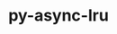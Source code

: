 ---
title: "py-async-lru"
layout: cache
categories: [package, develop-2024-05-12]
meta: {"versions": ["1.0.3"], "compilers": ["gcc@=11.1.0", "gcc@=11.4.0", "gcc@=9.4.0", "oneapi@=2024.0.0"], "oss": ["ubuntu20.04", "ubuntu22.04"], "platforms": ["linux"], "targets": ["neoverse_v1", "neoverse_v2", "ppc64le", "x86_64_v3"], "stacks": ["data-vis-sdk", "e4s", "e4s-neoverse-v2", "e4s-neoverse_v1", "e4s-oneapi", "e4s-power", "root"], "num_specs": 6, "num_specs_by_stack": {"root": 6, "e4s-power": 1, "data-vis-sdk": 1, "e4s-neoverse_v1": 1, "e4s-neoverse-v2": 1, "e4s": 1, "e4s-oneapi": 1}}
spec_details: [{"hash": "obf7u5jiadjgu2yr6iwnla4m47hfzgp5", "compiler": "gcc@=9.4.0", "versions": ["1.0.3"], "os": "ubuntu20.04", "platform": "linux", "target": "ppc64le", "variants": ["build_system=python_pip"], "stacks": ["root", "e4s-power"], "size": "-", "tarball": "https://binaries.spack.io/releases/develop-2024-05-12/build_cache/linux-ubuntu20.04-ppc64le/gcc-9.4.0/py-async-lru-1.0.3/linux-ubuntu20.04-ppc64le-gcc-9.4.0-py-async-lru-1.0.3-obf7u5jiadjgu2yr6iwnla4m47hfzgp5.spack"}, {"hash": "keaxusf3zsdqpkoxadot5xxadbt4h54h", "compiler": "gcc@=11.1.0", "versions": ["1.0.3"], "os": "ubuntu20.04", "platform": "linux", "target": "x86_64_v3", "variants": ["build_system=python_pip"], "stacks": ["data-vis-sdk", "root"], "size": "-", "tarball": "https://binaries.spack.io/releases/develop-2024-05-12/build_cache/linux-ubuntu20.04-x86_64_v3/gcc-11.1.0/py-async-lru-1.0.3/linux-ubuntu20.04-x86_64_v3-gcc-11.1.0-py-async-lru-1.0.3-keaxusf3zsdqpkoxadot5xxadbt4h54h.spack"}, {"hash": "s2r4db4dnl3wkpeydbfafnkeiuepljrb", "compiler": "gcc@=11.4.0", "versions": ["1.0.3"], "os": "ubuntu22.04", "platform": "linux", "target": "neoverse_v1", "variants": ["build_system=python_pip"], "stacks": ["e4s-neoverse_v1", "root"], "size": "-", "tarball": "https://binaries.spack.io/releases/develop-2024-05-12/build_cache/linux-ubuntu22.04-neoverse_v1/gcc-11.4.0/py-async-lru-1.0.3/linux-ubuntu22.04-neoverse_v1-gcc-11.4.0-py-async-lru-1.0.3-s2r4db4dnl3wkpeydbfafnkeiuepljrb.spack"}, {"hash": "wej665fbuiv42yh6hp2slf62jjowmzan", "compiler": "gcc@=11.4.0", "versions": ["1.0.3"], "os": "ubuntu22.04", "platform": "linux", "target": "neoverse_v2", "variants": ["build_system=python_pip"], "stacks": ["e4s-neoverse-v2", "root"], "size": "-", "tarball": "https://binaries.spack.io/releases/develop-2024-05-12/build_cache/linux-ubuntu22.04-neoverse_v2/gcc-11.4.0/py-async-lru-1.0.3/linux-ubuntu22.04-neoverse_v2-gcc-11.4.0-py-async-lru-1.0.3-wej665fbuiv42yh6hp2slf62jjowmzan.spack"}, {"hash": "j44nvc6oqkltsmmn4sofuuef4ekzk25j", "compiler": "gcc@=11.4.0", "versions": ["1.0.3"], "os": "ubuntu22.04", "platform": "linux", "target": "x86_64_v3", "variants": ["build_system=python_pip"], "stacks": ["e4s", "root"], "size": "-", "tarball": "https://binaries.spack.io/releases/develop-2024-05-12/build_cache/linux-ubuntu22.04-x86_64_v3/gcc-11.4.0/py-async-lru-1.0.3/linux-ubuntu22.04-x86_64_v3-gcc-11.4.0-py-async-lru-1.0.3-j44nvc6oqkltsmmn4sofuuef4ekzk25j.spack"}, {"hash": "rf6gk7aobh2cnb2juayueakc5c5jqicm", "compiler": "oneapi@=2024.0.0", "versions": ["1.0.3"], "os": "ubuntu22.04", "platform": "linux", "target": "x86_64_v3", "variants": ["build_system=python_pip"], "stacks": ["e4s-oneapi", "root"], "size": "-", "tarball": "https://binaries.spack.io/releases/develop-2024-05-12/build_cache/linux-ubuntu22.04-x86_64_v3/oneapi-2024.0.0/py-async-lru-1.0.3/linux-ubuntu22.04-x86_64_v3-oneapi-2024.0.0-py-async-lru-1.0.3-rf6gk7aobh2cnb2juayueakc5c5jqicm.spack"}]
---